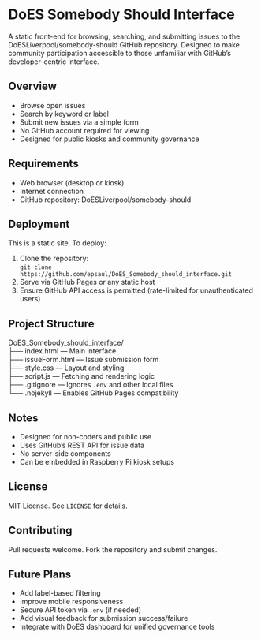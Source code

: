 # DoES Somebody Should Interface

A static front-end for browsing, searching, and submitting issues to the DoESLiverpool/somebody-should GitHub repository. Designed to make community participation accessible to those unfamiliar with GitHub’s developer-centric interface.

## Overview
- Browse open issues
- Search by keyword or label
- Submit new issues via a simple form
- No GitHub account required for viewing
- Designed for public kiosks and community governance

## Requirements
- Web browser (desktop or kiosk)
- Internet connection
- GitHub repository: DoESLiverpool/somebody-should

## Deployment
This is a static site. To deploy:

1. Clone the repository:  
   `git clone https://github.com/epsaul/DoES_Somebody_should_interface.git`  
2. Serve via GitHub Pages or any static host  
3. Ensure GitHub API access is permitted (rate-limited for unauthenticated users)

## Project Structure
DoES_Somebody_should_interface/  
├── index.html — Main interface  
├── issueForm.html — Issue submission form  
├── style.css — Layout and styling  
├── script.js — Fetching and rendering logic  
├── .gitignore — Ignores `.env` and other local files  
└── .nojekyll — Enables GitHub Pages compatibility

## Notes
- Designed for non-coders and public use  
- Uses GitHub’s REST API for issue data  
- No server-side components  
- Can be embedded in Raspberry Pi kiosk setups

## License
MIT License. See `LICENSE` for details.

## Contributing
Pull requests welcome. Fork the repository and submit changes.

## Future Plans
- Add label-based filtering  
- Improve mobile responsiveness  
- Secure API token via `.env` (if needed)  
- Add visual feedback for submission success/failure  
- Integrate with DoES dashboard for unified governance tools
